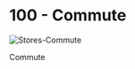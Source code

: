 # 100 - Commute

![Stores-Commute](https://user-images.githubusercontent.com/1499433/233996226-624e633e-023d-468c-9112-fe48545cbe34.png)

Commute
